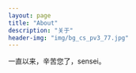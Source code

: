 ```yaml
---
layout: page
title: "About"
description: "关于" 
header-img: "img/bg_cs_pv3_77.jpg"
---
```


一直以来，辛苦您了，sensei。